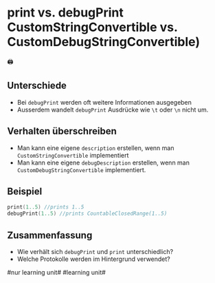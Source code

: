 # print vs. debugPrint CustomStringConvertible vs. CustomDebugStringConvertible)
🖨️


## Unterschiede
- Bei `debugPrint` werden oft weitere Informationen ausgegeben
- Ausserdem wandelt `debugPrint` Ausdrücke wie `\t` oder `\n` nicht um.

## Verhalten überschreiben
- Man kann eine eigene `description` erstellen, wenn man `CustomStringConvertible` implementiert
- Man kann eine eigene `debugDescription` erstellen, wenn man `CustomDebugStringConvertible`  implementiert.

## Beispiel
```swift
print(1..5) //prints 1..5
debugPrint(1..5) //prints CountableClosedRange(1..5)
```

## Zusammenfassung
- Wie verhält sich `debugPrint` und `print` unterschiedlich?
- Welche Protokolle werden im Hintergrund verwendet?



#nur learning unit# #learning unit#